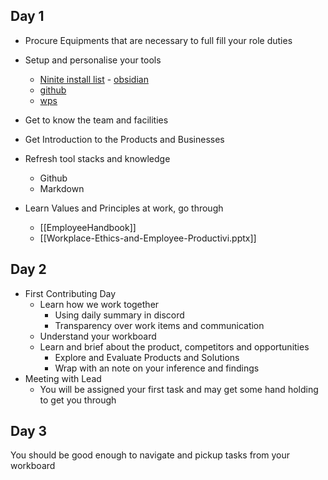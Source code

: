 ## Day 1

- Procure Equipments that are necessary to full fill your role duties
- Setup and personalise your tools
	- [Ninite install list](https://ninite.com/?select=7zip-brave-ccleaner-chrome-discord-firefox-googledrivefordesktop-krita-libreoffice-malwarebytes-notepadplusplus-teracopy-thunderbirdesr128-vlc-vscode)
	- [obsidian](https://obsidian.md/)
	- [github](https://github.com/apps/desktop)
	- [wps](https://www.wps.com/)

- Get to know the team and facilities
- Get Introduction to the Products and Businesses
- Refresh tool stacks and knowledge
	- Github
	- Markdown
- Learn Values and Principles at work, go through 
	- [[EmployeeHandbook]]
	- [[Workplace-Ethics-and-Employee-Productivi.pptx]]
## Day 2

- First Contributing Day 
	- Learn how we work together
		- Using daily summary in discord 
		- Transparency over work items and communication
	- Understand your workboard
	- Learn and brief about the product, competitors and opportunities
		- Explore and Evaluate Products and Solutions
		- Wrap with an note on your inference and findings
- Meeting with Lead
	- You will be assigned your first task and may get some hand holding to get you through 

## Day 3 

You should be good enough to navigate and pickup tasks from your workboard